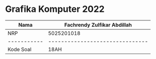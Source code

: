 # Grafika Komputer 2022
|   Nama    | Fachrendy Zulfikar Abdillah   |
|-----------|-------------------------------|
|    NRP    | 5025201018                    |
|-----------|-------------------------------|
| Kode Soal | 18AH                          |
